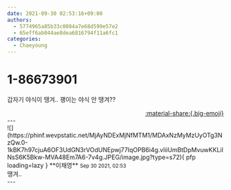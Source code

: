 ```yaml
---
date: 2021-09-30 02:53:16+09:00
authors:
  - 5774965a85b33c0084a7e68d599e57e2
  - 65eff6ab044ae8dea6816794f11a6fc1
categories:
  - Chaeyoung
---
```


# 1-86673901

<div class="post-container" markdown="1">
<div class="content-container md-sidebar__scrollwrap" markdown="1">

갑자기 야식이 땡겨.. 꽹이는 야식 안 땡겨??

</div>
</div>

<div style="text-align: right;" markdown="1">
<a href="https://weverse.io/fromis9/fanpost/1-86673901" style="text-align: right;">:material-share:{.big-emoji}</a>
</div>
---

<div class="comments-container md-sidebar__scrollwrap" markdown="1">
<div class="comment" markdown="1">
<div class='id-container' markdown="1">
![](https://phinf.wevpstatic.net/MjAyNDExMjNfMTM1/MDAxNzMyMzUyOTg3NzQw.0-1kBK7h97cjuA6OF3UdGN3rVOdUNEpwj77IqOPB6i4g.vliiUmBtDpMvuwKKLiINsS6K5Bkw-MVA48Em7A6-7v4g.JPEG/image.jpg?type=s72){ pfp loading=lazy }
**<span class="artist">이채영</span>** <small>Sep 30 2021, 02:53</small><br>
</div>
<div class='comment-body' markdown="1">
땡겨..
</div>
</div>
</div>
---
